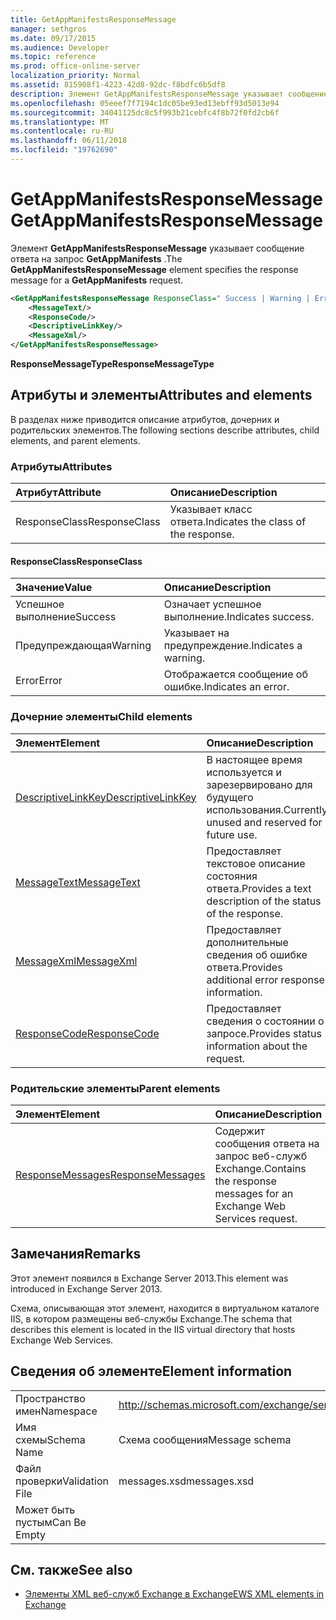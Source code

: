 ```yaml
---
title: GetAppManifestsResponseMessage
manager: sethgros
ms.date: 09/17/2015
ms.audience: Developer
ms.topic: reference
ms.prod: office-online-server
localization_priority: Normal
ms.assetid: 815908f1-4223-42d8-92dc-f8bdfc6b5df8
description: Элемент GetAppManifestsResponseMessage указывает сообщение ответа на запрос GetAppManifests.
ms.openlocfilehash: 05eeef7f7194c1dc05be93ed13ebff93d5013e94
ms.sourcegitcommit: 34041125dc8c5f993b21cebfc4f8b72f0fd2cb6f
ms.translationtype: MT
ms.contentlocale: ru-RU
ms.lasthandoff: 06/11/2018
ms.locfileid: "19762690"
---
```

# <a name="getappmanifestsresponsemessage"></a><span data-ttu-id="cd6d7-103">GetAppManifestsResponseMessage</span><span class="sxs-lookup"><span data-stu-id="cd6d7-103">GetAppManifestsResponseMessage</span></span>

<span data-ttu-id="cd6d7-104">Элемент **GetAppManifestsResponseMessage** указывает сообщение ответа на запрос **GetAppManifests** .</span><span class="sxs-lookup"><span data-stu-id="cd6d7-104">The **GetAppManifestsResponseMessage** element specifies the response message for a **GetAppManifests** request.</span></span> 
  
```XML
<GetAppManifestsResponseMessage ResponseClass=" Success | Warning | Error ">
    <MessageText/>
    <ResponseCode/>
    <DescriptiveLinkKey/>
    <MessageXml/>
</GetAppManifestsResponseMessage>
```

 <span data-ttu-id="cd6d7-105">**ResponseMessageType**</span><span class="sxs-lookup"><span data-stu-id="cd6d7-105">**ResponseMessageType**</span></span>
## <a name="attributes-and-elements"></a><span data-ttu-id="cd6d7-106">Атрибуты и элементы</span><span class="sxs-lookup"><span data-stu-id="cd6d7-106">Attributes and elements</span></span>

<span data-ttu-id="cd6d7-107">В разделах ниже приводится описание атрибутов, дочерних и родительских элементов.</span><span class="sxs-lookup"><span data-stu-id="cd6d7-107">The following sections describe attributes, child elements, and parent elements.</span></span>
  
### <a name="attributes"></a><span data-ttu-id="cd6d7-108">Атрибуты</span><span class="sxs-lookup"><span data-stu-id="cd6d7-108">Attributes</span></span>

|<span data-ttu-id="cd6d7-109">**Атрибут**</span><span class="sxs-lookup"><span data-stu-id="cd6d7-109">**Attribute**</span></span>|<span data-ttu-id="cd6d7-110">**Описание**</span><span class="sxs-lookup"><span data-stu-id="cd6d7-110">**Description**</span></span>|
|:-----|:-----|
|<span data-ttu-id="cd6d7-111">ResponseClass</span><span class="sxs-lookup"><span data-stu-id="cd6d7-111">ResponseClass</span></span>  <br/> |<span data-ttu-id="cd6d7-112">Указывает класс ответа.</span><span class="sxs-lookup"><span data-stu-id="cd6d7-112">Indicates the class of the response.</span></span>  <br/> |
   
#### <a name="responseclass"></a><span data-ttu-id="cd6d7-113">ResponseClass</span><span class="sxs-lookup"><span data-stu-id="cd6d7-113">ResponseClass</span></span>

|<span data-ttu-id="cd6d7-114">**Значение**</span><span class="sxs-lookup"><span data-stu-id="cd6d7-114">**Value**</span></span>|<span data-ttu-id="cd6d7-115">**Описание**</span><span class="sxs-lookup"><span data-stu-id="cd6d7-115">**Description**</span></span>|
|:-----|:-----|
|<span data-ttu-id="cd6d7-116">Успешное выполнение</span><span class="sxs-lookup"><span data-stu-id="cd6d7-116">Success</span></span>  <br/> |<span data-ttu-id="cd6d7-117">Означает успешное выполнение.</span><span class="sxs-lookup"><span data-stu-id="cd6d7-117">Indicates success.</span></span>  <br/> |
|<span data-ttu-id="cd6d7-118">Предупреждающая</span><span class="sxs-lookup"><span data-stu-id="cd6d7-118">Warning</span></span>  <br/> |<span data-ttu-id="cd6d7-119">Указывает на предупреждение.</span><span class="sxs-lookup"><span data-stu-id="cd6d7-119">Indicates a warning.</span></span>  <br/> |
|<span data-ttu-id="cd6d7-120">Error</span><span class="sxs-lookup"><span data-stu-id="cd6d7-120">Error</span></span>  <br/> |<span data-ttu-id="cd6d7-121">Отображается сообщение об ошибке.</span><span class="sxs-lookup"><span data-stu-id="cd6d7-121">Indicates an error.</span></span>  <br/> |
   
### <a name="child-elements"></a><span data-ttu-id="cd6d7-122">Дочерние элементы</span><span class="sxs-lookup"><span data-stu-id="cd6d7-122">Child elements</span></span>

|<span data-ttu-id="cd6d7-123">**Элемент**</span><span class="sxs-lookup"><span data-stu-id="cd6d7-123">**Element**</span></span>|<span data-ttu-id="cd6d7-124">**Описание**</span><span class="sxs-lookup"><span data-stu-id="cd6d7-124">**Description**</span></span>|
|:-----|:-----|
|[<span data-ttu-id="cd6d7-125">DescriptiveLinkKey</span><span class="sxs-lookup"><span data-stu-id="cd6d7-125">DescriptiveLinkKey</span></span>](descriptivelinkkey.md) <br/> |<span data-ttu-id="cd6d7-126">В настоящее время используется и зарезервировано для будущего использования.</span><span class="sxs-lookup"><span data-stu-id="cd6d7-126">Currently unused and reserved for future use.</span></span>  <br/> |
|[<span data-ttu-id="cd6d7-127">MessageText</span><span class="sxs-lookup"><span data-stu-id="cd6d7-127">MessageText</span></span>](messagetext.md) <br/> |<span data-ttu-id="cd6d7-128">Предоставляет текстовое описание состояния ответа.</span><span class="sxs-lookup"><span data-stu-id="cd6d7-128">Provides a text description of the status of the response.</span></span>  <br/> |
|[<span data-ttu-id="cd6d7-129">MessageXml</span><span class="sxs-lookup"><span data-stu-id="cd6d7-129">MessageXml</span></span>](messagexml.md) <br/> |<span data-ttu-id="cd6d7-130">Предоставляет дополнительные сведения об ошибке ответа.</span><span class="sxs-lookup"><span data-stu-id="cd6d7-130">Provides additional error response information.</span></span>  <br/> |
|[<span data-ttu-id="cd6d7-131">ResponseCode</span><span class="sxs-lookup"><span data-stu-id="cd6d7-131">ResponseCode</span></span>](responsecode.md) <br/> |<span data-ttu-id="cd6d7-132">Предоставляет сведения о состоянии о запросе.</span><span class="sxs-lookup"><span data-stu-id="cd6d7-132">Provides status information about the request.</span></span>  <br/> |
   
### <a name="parent-elements"></a><span data-ttu-id="cd6d7-133">Родительские элементы</span><span class="sxs-lookup"><span data-stu-id="cd6d7-133">Parent elements</span></span>

|<span data-ttu-id="cd6d7-134">**Элемент**</span><span class="sxs-lookup"><span data-stu-id="cd6d7-134">**Element**</span></span>|<span data-ttu-id="cd6d7-135">**Описание**</span><span class="sxs-lookup"><span data-stu-id="cd6d7-135">**Description**</span></span>|
|:-----|:-----|
|[<span data-ttu-id="cd6d7-136">ResponseMessages</span><span class="sxs-lookup"><span data-stu-id="cd6d7-136">ResponseMessages</span></span>](responsemessages.md) <br/> |<span data-ttu-id="cd6d7-137">Содержит сообщения ответа на запрос веб-служб Exchange.</span><span class="sxs-lookup"><span data-stu-id="cd6d7-137">Contains the response messages for an Exchange Web Services request.</span></span>  <br/> |
   
## <a name="remarks"></a><span data-ttu-id="cd6d7-138">Замечания</span><span class="sxs-lookup"><span data-stu-id="cd6d7-138">Remarks</span></span>

<span data-ttu-id="cd6d7-139">Этот элемент появился в Exchange Server 2013.</span><span class="sxs-lookup"><span data-stu-id="cd6d7-139">This element was introduced in Exchange Server 2013.</span></span>
  
<span data-ttu-id="cd6d7-140">Схема, описывающая этот элемент, находится в виртуальном каталоге IIS, в котором размещены веб-службы Exchange.</span><span class="sxs-lookup"><span data-stu-id="cd6d7-140">The schema that describes this element is located in the IIS virtual directory that hosts Exchange Web Services.</span></span>
  
## <a name="element-information"></a><span data-ttu-id="cd6d7-141">Сведения об элементе</span><span class="sxs-lookup"><span data-stu-id="cd6d7-141">Element information</span></span>

|||
|:-----|:-----|
|<span data-ttu-id="cd6d7-142">Пространство имен</span><span class="sxs-lookup"><span data-stu-id="cd6d7-142">Namespace</span></span>  <br/> |http://schemas.microsoft.com/exchange/services/2006/messages  <br/> |
|<span data-ttu-id="cd6d7-143">Имя схемы</span><span class="sxs-lookup"><span data-stu-id="cd6d7-143">Schema Name</span></span>  <br/> |<span data-ttu-id="cd6d7-144">Схема сообщения</span><span class="sxs-lookup"><span data-stu-id="cd6d7-144">Message schema</span></span>  <br/> |
|<span data-ttu-id="cd6d7-145">Файл проверки</span><span class="sxs-lookup"><span data-stu-id="cd6d7-145">Validation File</span></span>  <br/> |<span data-ttu-id="cd6d7-146">messages.xsd</span><span class="sxs-lookup"><span data-stu-id="cd6d7-146">messages.xsd</span></span>  <br/> |
|<span data-ttu-id="cd6d7-147">Может быть пустым</span><span class="sxs-lookup"><span data-stu-id="cd6d7-147">Can Be Empty</span></span>  <br/> ||
   
## <a name="see-also"></a><span data-ttu-id="cd6d7-148">См. также</span><span class="sxs-lookup"><span data-stu-id="cd6d7-148">See also</span></span>



- [<span data-ttu-id="cd6d7-149">Элементы XML веб-служб Exchange в Exchange</span><span class="sxs-lookup"><span data-stu-id="cd6d7-149">EWS XML elements in Exchange</span></span>](ews-xml-elements-in-exchange.md)

